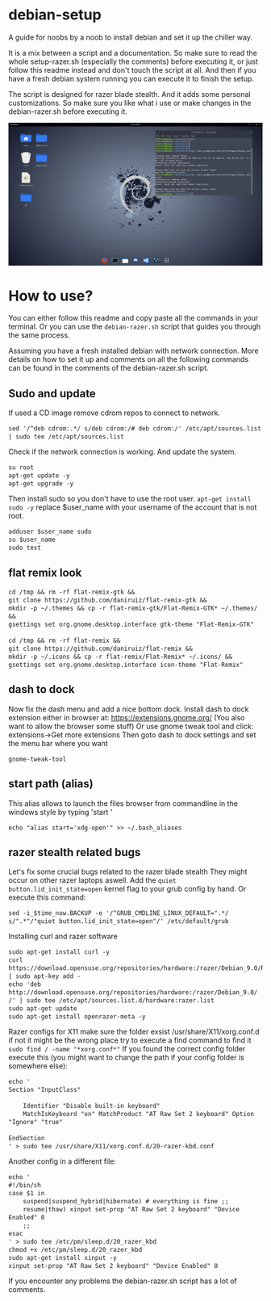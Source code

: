 # debian-setup
A guide for noobs by a noob to install debian and set it up the chiller way.

It is a mix between a script and a documentation.
So make sure to read the whole setup-razer.sh (especially the comments) before executing it, or just follow this readme instead and don't touch the script at all.
And then if you have a fresh debian system running you can execute it to finish the setup.

The script is designed for razer blade stealth.
And it adds some personal customizations.
So make sure you like what i use or make changes in the debian-razer.sh before executing it.

![Demo](img/preview.png)

# How to use?

You can either follow this readme and copy paste all the commands in your terminal.
Or you can use the ``debian-razer.sh`` script that guides you through the same process.


Assuming you have a fresh installed debian with network connection.
More details on how to set it up and comments on all the following commands can be found in the comments of the debian-razer.sh script.

Sudo and update
---------------

If used a CD image remove cdrom repos to connect to network.
```
sed '/^deb cdrom:.*/ s/deb cdrom:/# deb cdrom:/' /etc/apt/sources.list | sudo tee /etc/apt/sources.list
```
Check if the network connection is working. And update the system.
```
su root
apt-get update -y
apt-get upgrade -y
```
Then install sudo so you don't have to use the root user.
```apt-get install sudo -y```
replace $user_name with your username of the account that is not root.
```
adduser $user_name sudo
su $user_name
sudo test
```
flat remix look
---------------
```
cd /tmp && rm -rf flat-remix-gtk &&
git clone https://github.com/daniruiz/flat-remix-gtk &&
mkdir -p ~/.themes && cp -r flat-remix-gtk/Flat-Remix-GTK* ~/.themes/ &&
gsettings set org.gnome.desktop.interface gtk-theme "Flat-Remix-GTK"

cd /tmp && rm -rf flat-remix &&
git clone https://github.com/daniruiz/flat-remix &&
mkdir -p ~/.icons && cp -r flat-remix/Flat-Remix* ~/.icons/ &&
gsettings set org.gnome.desktop.interface icon-theme "Flat-Remix"
```

dash to dock
------------

Now fix the dash menu and add a nice bottom dock.
Install dash to dock extension either in browser at:
https://extensions.gnome.org/
(You also want to allow the browser some stuff)
Or use gnome tweak tool and click:
extensions->Get more extensions
Then goto dash to dock settings and set the menu bar where you want
```
gnome-tweak-tool
```

start path (alias)
------------------
This alias allows to launch the files browser from commandline
in the windows style by typing 'start <path>'
```
echo "alias start='xdg-open'" >> ~/.bash_aliases
```

razer stealth related bugs
--------------------------

Let's fix some crucial bugs related to the razer blade stealth
They might occur on other razer laptops aswell.
Add the ``quiet button.lid_init_state=open`` kernel flag to your grub config by hand.
Or execute this command:
```
sed -i_$time_now.BACKUP -e '/^GRUB_CMDLINE_LINUX_DEFAULT=".*/ s/".*"/"quiet button.lid_init_state=open"/' /etc/default/grub
```


Installing curl and razer software
```
sudo apt-get install curl -y
curl https://download.opensuse.org/repositories/hardware:/razer/Debian_9.0/Release.key | sudo apt-key add -
echo 'deb http://download.opensuse.org/repositories/hardware:/razer/Debian_9.0/ /' | sudo tee /etc/apt/sources.list.d/hardware:razer.list
sudo apt-get update
sudo apt-get install openrazer-meta -y
```

Razer configs for X11
make sure the folder exsist
/usr/share/X11/xorg.conf.d
if not it might be the wrong place
try to execute a find command to find it
``sudo find / -name "*xorg.conf*"``
If you found the correct config folder execute this (you might want to change the path if your config folder is somewhere else):
```
echo '
Section "InputClass"

    Identifier "Disable built-in keyboard"
    MatchIsKeyboard "on" MatchProduct "AT Raw Set 2 keyboard" Option "Ignore" "true"

EndSection
' > sudo tee /usr/share/X11/xorg.conf.d/20-razer-kbd.conf
```
Another config in a different file:
```
echo '
#!/bin/sh
case $1 in
    suspend|suspend_hybrid|hibernate) # everything is fine ;;
    resume|thaw) xinput set-prop "AT Raw Set 2 keyboard" "Device Enabled" 0
    ;;
esac
' > sudo tee /etc/pm/sleep.d/20_razer_kbd
chmod +x /etc/pm/sleep.d/20_razer_kbd
sudo apt-get install xinput -y
xinput set-prop "AT Raw Set 2 keyboard" "Device Enabled" 0
```

If you encounter any problems the debian-razer.sh script has a lot of comments.
